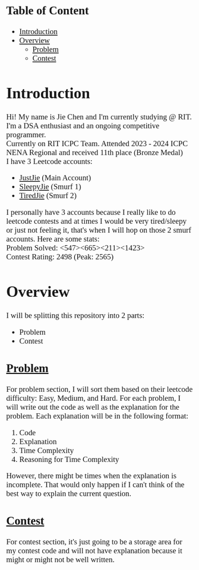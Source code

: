 
<span style="font-family:Papyrus;font-size:1.3rem">

## Table of Content
- [Introduction](#introduction)
- [Overview](#overview)
  - [Problem](#problem)
  - [Contest](#contest)

# Introduction
Hi! My name is Jie Chen and I'm currently studying @ RIT. \
I'm a DSA enthusiast and an ongoing competitive programmer. \
Currently on RIT ICPC Team. Attended 2023 - 2024 ICPC NENA Regional and received 11th place (Bronze Medal) \
I have 3 Leetcode accounts:
- [JustJie](https://leetcode.com/JustJie/) (Main Account)
- [SleepyJie](https://leetcode.com/SleepyJie/) (Smurf 1)
- [TiredJie](https://leetcode.com/TiredJie/) (Smurf 2)

I personally have 3 accounts because I really like to do leetcode contests and at times I would be very tired/sleepy or just not feeling it, that's when I will hop on those 2 smurf accounts. Here are some stats:\
Problem Solved: <547><665><211><1423> \
Contest Rating: 2498 (Peak: 2565)

# Overview
I will be splitting this repository into 2 parts:
- Problem
- Contest

## [Problem](Problem/)
For problem section, I will sort them based on their leetcode difficulty: Easy, Medium, and Hard. For each problem, I will write out the code as well as the explanation for the problem. Each explanation will be in the following format:
1. Code
2. Explanation
3. Time Complexity
4. Reasoning for Time Complexity

However, there might be times when the explanation is incomplete. That would only happen if I can't think of the best way to explain the current question.

## [Contest](Contest/)
For contest section, it's just going to be a storage area for my contest code and will not have explanation because it might or might not be well written.

</span>